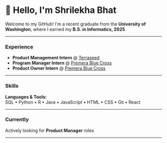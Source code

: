# 👋 Hello, I'm Shrilekha Bhat

Welcome to my GitHub! I'm a recent graduate from the **University of Washington**, where I earned my **B.S. in Informatics, 2025**.

---

### Experience

- **Product Management Intern** @ [Terraseed](https://terraseed.com/?srsltid=AfmBOoomASyQDZQbCkj9N9WW4kWmklXf0X8rUvFPxQ55922FcZwNyLYu)  
- **Program Manager Intern** @ [Premera Blue Cross](https://www.premera.com/visitor)  
- **Product Owner Intern** @ [Premera Blue Cross](https://www.premera.com/visitor)

---

### Skills

**Languages & Tools:**  
SQL • Python • R • Java • JavaScript • HTML • CSS • Git • React 

---

### Currently

Actively looking for **Product Manager** roles 

---
